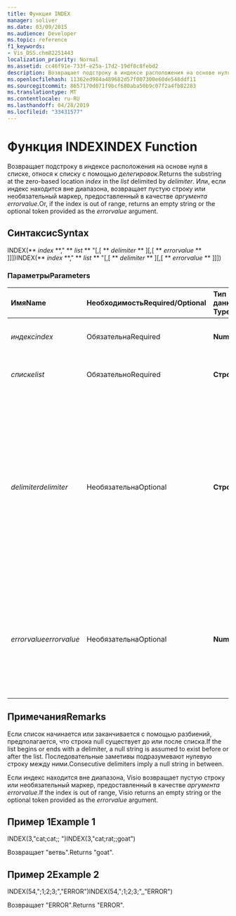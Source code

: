 ```yaml
---
title: Функция INDEX
manager: soliver
ms.date: 03/09/2015
ms.audience: Developer
ms.topic: reference
f1_keywords:
- Vis_DSS.chm82251443
localization_priority: Normal
ms.assetid: cc46f91e-733f-e25a-17d2-19df8c8febd2
description: Возвращает подстроку в индексе расположения на основе нуля в списке, относя к списку с помощью делегировок. Или, если индекс находится вне диапазона, возвращает пустую строку или необязательный маркер, предоставленный в качестве аргумента errorvalue.
ms.openlocfilehash: 11362ed984a489682d57f007300e60de548ddf11
ms.sourcegitcommit: 8657170d071f9bcf680aba50b9c07f2a4fb82283
ms.translationtype: MT
ms.contentlocale: ru-RU
ms.lasthandoff: 04/28/2019
ms.locfileid: "33431577"
---
```

# <a name="index-function"></a><span data-ttu-id="14e14-104">Функция INDEX</span><span class="sxs-lookup"><span data-stu-id="14e14-104">INDEX Function</span></span>

<span data-ttu-id="14e14-105">Возвращает подстроку в индексе расположения  на  основе нуля в списке, относя к списку с помощью _делегировок._</span><span class="sxs-lookup"><span data-stu-id="14e14-105">Returns the substring at the zero-based location  _index_ in the  _list_ delimited by  _delimiter_.</span></span> <span data-ttu-id="14e14-106">Или, если индекс находится вне диапазона, возвращает пустую строку или необязательный маркер, предоставленный в качестве *аргумента errorvalue.*</span><span class="sxs-lookup"><span data-stu-id="14e14-106">Or, if the index is out of range, returns an empty string or the optional token provided as the  *errorvalue*  argument.</span></span> 
  
## <a name="syntax"></a><span data-ttu-id="14e14-107">Синтаксис</span><span class="sxs-lookup"><span data-stu-id="14e14-107">Syntax</span></span>

<span data-ttu-id="14e14-108">INDEX(\*\* *index* \*\*," \*\* *list* \*\* "[,[ \*\* *delimiter* \*\* ][,[ \*\* *errorvalue* \*\* ]]])</span><span class="sxs-lookup"><span data-stu-id="14e14-108">INDEX(\*\* *index* \*\*," \*\* *list* \*\* "[,[ \*\* *delimiter* \*\* ][,[ \*\* *errorvalue* \*\* ]]])</span></span> 
  
### <a name="parameters"></a><span data-ttu-id="14e14-109">Параметры</span><span class="sxs-lookup"><span data-stu-id="14e14-109">Parameters</span></span>

|<span data-ttu-id="14e14-110">**Имя**</span><span class="sxs-lookup"><span data-stu-id="14e14-110">**Name**</span></span>|<span data-ttu-id="14e14-111">**Необходимость**</span><span class="sxs-lookup"><span data-stu-id="14e14-111">**Required/Optional**</span></span>|<span data-ttu-id="14e14-112">**Тип данных**</span><span class="sxs-lookup"><span data-stu-id="14e14-112">**Data Type**</span></span>|<span data-ttu-id="14e14-113">**Описание**</span><span class="sxs-lookup"><span data-stu-id="14e14-113">**Description**</span></span>|
|:-----|:-----|:-----|:-----|
| <span data-ttu-id="14e14-114">_индекс_</span><span class="sxs-lookup"><span data-stu-id="14e14-114">_index_</span></span> <br/> |<span data-ttu-id="14e14-115">Обязательна</span><span class="sxs-lookup"><span data-stu-id="14e14-115">Required</span></span>  <br/> |<span data-ttu-id="14e14-116">**Number**</span><span class="sxs-lookup"><span data-stu-id="14e14-116">**Number**</span></span> <br/> |<span data-ttu-id="14e14-117">Расположение, которое вы хотите найти.</span><span class="sxs-lookup"><span data-stu-id="14e14-117">The location that you want to find.</span></span>  <br/> |
| <span data-ttu-id="14e14-118">_списке_</span><span class="sxs-lookup"><span data-stu-id="14e14-118">_list_</span></span> <br/> |<span data-ttu-id="14e14-119">Обязательно</span><span class="sxs-lookup"><span data-stu-id="14e14-119">Required</span></span>  <br/> |<span data-ttu-id="14e14-120">**Строка**</span><span class="sxs-lookup"><span data-stu-id="14e14-120">**String**</span></span> <br/> |<span data-ttu-id="14e14-121">Список, в котором нужно найти.</span><span class="sxs-lookup"><span data-stu-id="14e14-121">The list in which you want to search.</span></span>  <br/> |
| <span data-ttu-id="14e14-122">_delimiter_</span><span class="sxs-lookup"><span data-stu-id="14e14-122">_delimiter_</span></span> <br/> |<span data-ttu-id="14e14-123">Необязательна</span><span class="sxs-lookup"><span data-stu-id="14e14-123">Optional</span></span>  <br/> |<span data-ttu-id="14e14-124">**Строка**</span><span class="sxs-lookup"><span data-stu-id="14e14-124">**String**</span></span> <br/> | <span data-ttu-id="14e14-125">Строка, используемая в качестве делегировки в _списке._</span><span class="sxs-lookup"><span data-stu-id="14e14-125">The string to use as a delimiter within  _list_.</span></span> <span data-ttu-id="14e14-126">Строка  _с делегировкой_ может иметь длину более одного символа и включать многобайтные символы.</span><span class="sxs-lookup"><span data-stu-id="14e14-126">A  _delimiter_ string can be more than one character in length and include multibyte characters.</span></span> <span data-ttu-id="14e14-127">Значение по умолчанию — 1 с зачетом.</span><span class="sxs-lookup"><span data-stu-id="14e14-127">The default is a semicolon.</span></span>  <br/> |
| <span data-ttu-id="14e14-128">_errorvalue_</span><span class="sxs-lookup"><span data-stu-id="14e14-128">_errorvalue_</span></span> <br/> |<span data-ttu-id="14e14-129">Необязательна</span><span class="sxs-lookup"><span data-stu-id="14e14-129">Optional</span></span>  <br/> |<span data-ttu-id="14e14-130">**Number**</span><span class="sxs-lookup"><span data-stu-id="14e14-130">**Number**</span></span> <br/> | <span data-ttu-id="14e14-131">Указанное пользователем значение, возвращаемого, если индекс находится вне диапазона.</span><span class="sxs-lookup"><span data-stu-id="14e14-131">A user-specified value to return if the index is out of range.</span></span> <span data-ttu-id="14e14-132">Значение по умолчанию — пустая строка.</span><span class="sxs-lookup"><span data-stu-id="14e14-132">The default is an empty string.</span></span>  <br/> |
   
## <a name="remarks"></a><span data-ttu-id="14e14-133">Примечания</span><span class="sxs-lookup"><span data-stu-id="14e14-133">Remarks</span></span>

<span data-ttu-id="14e14-134">Если список начинается или заканчивается с помощью разбиений, предполагается, что строка null существует до или после списка.</span><span class="sxs-lookup"><span data-stu-id="14e14-134">If the list begins or ends with a delimiter, a null string is assumed to exist before or after the list.</span></span> <span data-ttu-id="14e14-135">Последовательные заметивы подразумевают нулевую строку между ними.</span><span class="sxs-lookup"><span data-stu-id="14e14-135">Consecutive delimiters imply a null string in between.</span></span> 
  
<span data-ttu-id="14e14-136">Если индекс находится вне диапазона, Visio возвращает пустую строку или необязательный маркер, предоставленный в качестве *аргумента errorvalue.*</span><span class="sxs-lookup"><span data-stu-id="14e14-136">If the index is out of range, Visio returns an empty string or the optional token provided as the  *errorvalue*  argument.</span></span> 
  
## <a name="example-1"></a><span data-ttu-id="14e14-137">Пример 1</span><span class="sxs-lookup"><span data-stu-id="14e14-137">Example 1</span></span>

<span data-ttu-id="14e14-138">INDEX(3,"cat;cat;; ")</span><span class="sxs-lookup"><span data-stu-id="14e14-138">INDEX(3,"cat;rat;;goat")</span></span>
  
<span data-ttu-id="14e14-139">Возвращает "ветвь".</span><span class="sxs-lookup"><span data-stu-id="14e14-139">Returns "goat".</span></span>
  
## <a name="example-2"></a><span data-ttu-id="14e14-140">Пример 2</span><span class="sxs-lookup"><span data-stu-id="14e14-140">Example 2</span></span>

<span data-ttu-id="14e14-141">INDEX(54,";1;2;3;","ERROR")</span><span class="sxs-lookup"><span data-stu-id="14e14-141">INDEX(54,";1;2;3;",,"ERROR")</span></span>
  
<span data-ttu-id="14e14-142">Возвращает "ERROR".</span><span class="sxs-lookup"><span data-stu-id="14e14-142">Returns "ERROR".</span></span>
  


